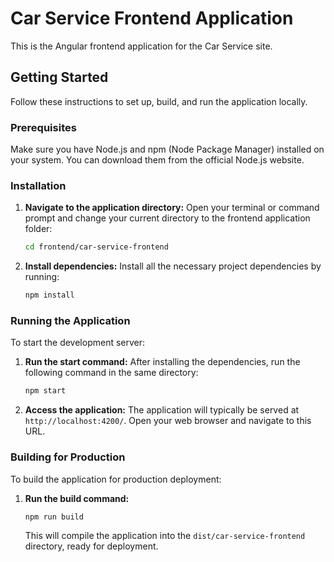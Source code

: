 # Car Service Frontend Application

This is the Angular frontend application for the Car Service site.

## Getting Started

Follow these instructions to set up, build, and run the application locally.

### Prerequisites

Make sure you have Node.js and npm (Node Package Manager) installed on your system. You can download them from the official Node.js website.

### Installation

1. **Navigate to the application directory:**
   Open your terminal or command prompt and change your current directory to the frontend application folder:
   ```bash
   cd frontend/car-service-frontend
   ```

2. **Install dependencies:**
   Install all the necessary project dependencies by running:
   ```bash
   npm install
   ```

### Running the Application

To start the development server:

1. **Run the start command:**
   After installing the dependencies, run the following command in the same directory:
   ```bash
   npm start
   ```

2. **Access the application:**
   The application will typically be served at `http://localhost:4200/`. Open your web browser and navigate to this URL.

### Building for Production

To build the application for production deployment:

1. **Run the build command:**
   ```bash
   npm run build
   ```

   This will compile the application into the `dist/car-service-frontend` directory, ready for deployment.
